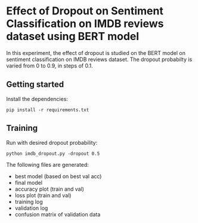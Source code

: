 # Effect of Dropout on Sentiment Classification on IMDB reviews dataset using BERT model

In this experiment, the effect of dropout is studied on the BERT model on sentiment classification on IMDB reviews dataset. The dropout probabilty is varied from 0 to 0.9, in steps of 0.1.

## Getting started
Install the dependencies:
```
pip install -r requirements.txt
```

## Training
Run with desired dropout probability:
```
python imdb_dropout.py -dropout 0.5
```

The following files are generated:
- best model (based on best val acc)
- final model
- accuracy plot (train and val)
- loss plot (train and val)
- training log
- validation log
- confusion matrix of validation data